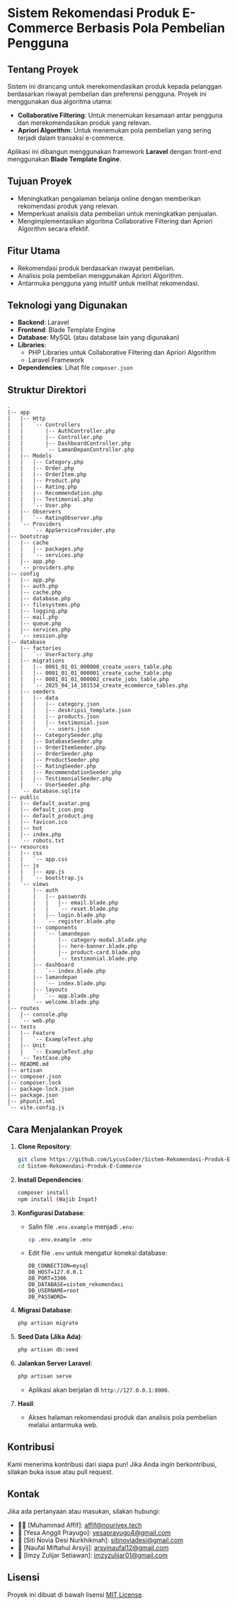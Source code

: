 # Sistem Rekomendasi Produk E-Commerce Berbasis Pola Pembelian Pengguna

## Tentang Proyek

Sistem ini dirancang untuk merekomendasikan produk kepada pelanggan berdasarkan riwayat pembelian dan preferensi pengguna. Proyek ini menggunakan dua algoritma utama:

-   **Collaborative Filtering**: Untuk menemukan kesamaan antar pengguna dan merekomendasikan produk yang relevan.
-   **Apriori Algorithm**: Untuk menemukan pola pembelian yang sering terjadi dalam transaksi e-commerce.

Aplikasi ini dibangun menggunakan framework **Laravel** dengan front-end menggunakan **Blade Template Engine**.

## Tujuan Proyek

-   Meningkatkan pengalaman belanja online dengan memberikan rekomendasi produk yang relevan.
-   Memperkuat analisis data pembelian untuk meningkatkan penjualan.
-   Mengimplementasikan algoritma Collaborative Filtering dan Apriori Algorithm secara efektif.

## Fitur Utama

-   Rekomendasi produk berdasarkan riwayat pembelian.
-   Analisis pola pembelian menggunakan Apriori Algorithm.
-   Antarmuka pengguna yang intuitif untuk melihat rekomendasi.

## Teknologi yang Digunakan

-   **Backend**: Laravel
-   **Frontend**: Blade Template Engine
-   **Database**: MySQL (atau database lain yang digunakan)
-   **Libraries**:
    -   PHP Libraries untuk Collaborative Filtering dan Apriori Algorithm
    -   Laravel Framework
-   **Dependencies**: Lihat file `composer.json`

## Struktur Direktori

```
.
|-- app
|   |-- Http
|   |   `-- Controllers
|   |       |-- AuthController.php
|   |       |-- Controller.php
|   |       |-- DashboardController.php
|   |       `-- LamanDepanController.php
|   |-- Models
|   |   |-- Category.php
|   |   |-- Order.php
|   |   |-- OrderItem.php
|   |   |-- Product.php
|   |   |-- Rating.php
|   |   |-- Recommendation.php
|   |   |-- Testimonial.php
|   |   `-- User.php
|   |-- Observers
|   |   `-- RatingObserver.php
|   `-- Providers
|       `-- AppServiceProvider.php
|-- bootstrap
|   |-- cache
|   |   |-- packages.php
|   |   `-- services.php
|   |-- app.php
|   `-- providers.php
|-- config
|   |-- app.php
|   |-- auth.php
|   |-- cache.php
|   |-- database.php
|   |-- filesystems.php
|   |-- logging.php
|   |-- mail.php
|   |-- queue.php
|   |-- services.php
|   `-- session.php
|-- database
|   |-- factories
|   |   `-- UserFactory.php
|   |-- migrations
|   |   |-- 0001_01_01_000000_create_users_table.php
|   |   |-- 0001_01_01_000001_create_cache_table.php
|   |   |-- 0001_01_01_000002_create_jobs_table.php
|   |   `-- 2025_04_14_101534_create_ecommerce_tables.php
|   |-- seeders
|   |   |-- data
|   |   |   |-- category.json
|   |   |   |-- deskripsi_template.json
|   |   |   |-- products.json
|   |   |   |-- testimonial.json
|   |   |   `-- users.json
|   |   |-- CategorySeeder.php
|   |   |-- DatabaseSeeder.php
|   |   |-- OrderItemSeeder.php
|   |   |-- OrderSeeder.php
|   |   |-- ProductSeeder.php
|   |   |-- RatingSeeder.php
|   |   |-- RecommendationSeeder.php
|   |   |-- TestimonialSeeder.php
|   |   `-- UserSeeder.php
|   `-- database.sqlite
|-- public
|   |-- default_avatar.png
|   |-- default_icon.png
|   |-- default_product.png
|   |-- favicon.ico
|   |-- hot
|   |-- index.php
|   `-- robots.txt
|-- resources
|   |-- css
|   |   `-- app.css
|   |-- js
|   |   |-- app.js
|   |   `-- bootstrap.js
|   `-- views
|       |-- auth
|       |   |-- passwords
|       |   |   |-- email.blade.php
|       |   |   `-- reset.blade.php
|       |   |-- login.blade.php
|       |   `-- register.blade.php
|       |-- components
|       |   `-- lamandepan
|       |       |-- category-modal.blade.php
|       |       |-- hero-banner.blade.php
|       |       |-- product-card.blade.php
|       |       `-- testimonial.blade.php
|       |-- dashboard
|       |   `-- index.blade.php
|       |-- lamandepan
|       |   `-- index.blade.php
|       |-- layouts
|       |   `-- app.blade.php
|       `-- welcome.blade.php
|-- routes
|   |-- console.php
|   `-- web.php
|-- tests
|   |-- Feature
|   |   `-- ExampleTest.php
|   |-- Unit
|   |   `-- ExampleTest.php
|   `-- TestCase.php
|-- README.md
|-- artisan
|-- composer.json
|-- composer.lock
|-- package-lock.json
|-- package.json
|-- phpunit.xml
`-- vite.config.js
```

## Cara Menjalankan Proyek

1. **Clone Repository**:

    ```bash
    git clone https://github.com/LycusCoder/Sistem-Rekomendasi-Produk-E-Commerce.git
    cd Sistem-Rekomendasi-Produk-E-Commerce
    ```

2. **Install Dependencies**:

    ```bash
    composer install
    npm install (Wajib Ingat)
    ```

3. **Konfigurasi Database**:

    - Salin file `.env.example` menjadi `.env`:
        ```bash
        cp .env.example .env
        ```
    - Edit file `.env` untuk mengatur koneksi database:
        ```
        DB_CONNECTION=mysql
        DB_HOST=127.0.0.1
        DB_PORT=3306
        DB_DATABASE=sistem_rekomendasi
        DB_USERNAME=root
        DB_PASSWORD=
        ```

4. **Migrasi Database**:

    ```bash
    php artisan migrate
    ```

5. **Seed Data (Jika Ada)**:

    ```bash
    php artisan db:seed
    ```

6. **Jalankan Server Laravel**:

    ```bash
    php artisan serve
    ```

    - Aplikasi akan berjalan di `http://127.0.0.1:8000`.

7. **Hasil**:
    - Akses halaman rekomendasi produk dan analisis pola pembelian melalui antarmuka web.

## Kontribusi

Kami menerima kontribusi dari siapa pun! Jika Anda ingin berkontribusi, silakan buka issue atau pull request.

## Kontak

Jika ada pertanyaan atau masukan, silakan hubungi:

-   👨‍💻 [Muhammad Affif]: affif@nourivex.tech
-   🌟 [Yesa Anggit Prayugo]: yesaprayugo4@gmail.com
-   📝 [Siti Novia Desi Nurkhikmah]: sitinoviadesi@gmail.com
-   🚀 [Naufal Miftahul Arsyij]: arsyinaufal12@gmail.com
-   🎉 [Imzy Zulijar Setiawan]: imzyzulijar01@gmail.com

## Lisensi

Proyek ini dibuat di bawah lisensi [MIT License](LICENSE).
